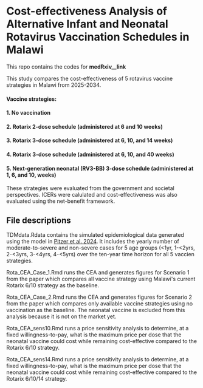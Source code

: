 # Cost-effectiveness Analysis of Alternative Infant and Neonatal Rotavirus Vaccination Schedules in Malawi

This repo contains the codes for __medRxiv__link__

This study compares the cost-effectiveness of 5 rotavirus vaccine strategies in Malawi from 2025-2034.

#### Vaccine strategies: 
####   1. No vaccination 
####   2. Rotarix 2-dose schedule (administered at 6 and 10 weeks)
####   3. Rotarix 3-dose schedule (administered at 6, 10, and 14 weeks)
####   4. Rotarix 3-dose schedule (administered at 6, 10, and 40 weeks)
####   5. Next-generation neonatal (RV3-BB) 3-dose schedule (administered at 1, 6, and 10, weeks)

These strategies were evaluated from the government and societal perspectives. ICERs were calulated and cost-effectiveness was also evaluated using the net-benefit framework.

## File descriptions
TDMdata.Rdata contains the simulated epidemiological data generated using the model in [Pitzer et al. 2024]([url](https://www.nature.com/articles/s41541-024-01008-6)). It includes the yearly number of moderate-to-severe and non-severe cases for 5 age groups (<1yr, 1-<2yrs, 2-<3yrs, 3-<4yrs, 4-<5yrs) over the ten-year time horizon for all 5 vaccien strategies. 

Rota_CEA_Case_1.Rmd runs the CEA and generates figures for Scenario 1 from the paper which compares all vaccine strategy using Malawi's current Rotarix 6/10 strategy as the baseline.

Rota_CEA_Case_2.Rmd runs the CEA and generates figures for Scenario 2 from the paper which compares only available vaccine strategies using no vaccination as the baseline. The neonatal vaccine is excluded from this analysis because it is not on the market yet.

Rota_CEA_sens10.Rmd runs a price sensitivity analysis to determine, at a fixed willingness-to-pay, what is the maximum price per dose that the neonatal vaccine could cost while remaining cost-effective compared to the Rotarix 6/10 strategy.

Rota_CEA_sens14.Rmd runs a price sensitivity analysis to determine, at a fixed willingness-to-pay, what is the maximum price per dose that the neonatal vaccine could cost while remaining cost-effective compared to the Rotarix 6/10/14 strategy.

